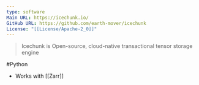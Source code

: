 ```yaml
---
type: software
Main URL: https://icechunk.io/
GitHub URL: https://github.com/earth-mover/icechunk
License: "[[License/Apache-2_0]]"
---
```

> Icechunk is Open-source, cloud-native transactional tensor storage engine

#Python
- Works with [[Zarr]]


